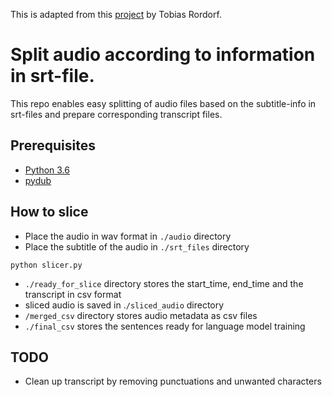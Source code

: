 This is adapted from this [project](https://github.com/sjoerdapp/SRT-to-CSV-and-audio-split) by  Tobias Rordorf. 

# Split audio according to information in srt-file.


This repo enables easy splitting of audio files based on the subtitle-info in srt-files and prepare corresponding transcript files.



## Prerequisites

* [Python 3.6](https://www.python.org/)
* [pydub](https://pypi.org/project/pydub/)

## How to slice

* Place the audio in wav format in `./audio` directory
* Place the subtitle of the audio in `./srt_files` directory

```
python slicer.py
```

* `./ready_for_slice` directory stores the start_time, end_time and the transcript in csv format
* sliced audio is saved in .`/sliced_audio` directory
* `/merged_csv` directory stores audio metadata as csv files
* `./final_csv` stores the sentences ready for language model training

## TODO

* Clean up transcript by removing punctuations and unwanted characters
